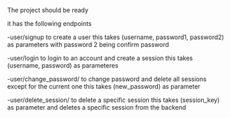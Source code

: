 The project should be ready

it has the following endpoints 

-user/signup to create a user
 this takes (username, password1, password2) as parameters with password 2 being confirm password
 
-user/login to login to an account and create a session
  this takes (username, password) as parameteres
 
-user/change_password/ to change password and delete all sessions except for the current one
  this takes (new_password) as parameter 
  
-user/delete_session/ to delete a specific session
  this takes (session_key) as parameter and deletes a specific session from the backend
 



